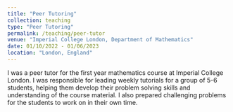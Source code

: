 ```yaml
---
title: "Peer Tutoring"
collection: teaching
type: "Peer Tutoring"
permalink: /teaching/peer-tutor
venue: "Imperial College London, Department of Mathematics"
date: 01/10/2022 - 01/06/2023
location: "London, England"
---
```


I was a peer tutor for the first year mathematics course at Imperial College London. I was responsible for leading weekly tutorials for a group of 5-6 students, helping them develop their problem solving skills and understanding of the course material. I also prepared challenging problems for the students to work on in their own time.